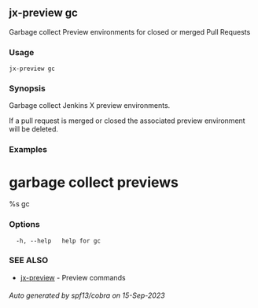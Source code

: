 ## jx-preview gc

Garbage collect Preview environments for closed or merged Pull Requests

### Usage

```
jx-preview gc
```

### Synopsis

Garbage collect Jenkins X preview environments. 

If a pull request is merged or closed the associated preview environment will be deleted.

### Examples

  # garbage collect previews
  %s gc

### Options

```
  -h, --help   help for gc
```

### SEE ALSO

* [jx-preview](jx-preview.md)	 - Preview commands

###### Auto generated by spf13/cobra on 15-Sep-2023
